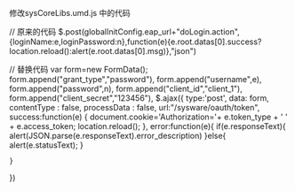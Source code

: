 
修改sysCoreLibs.umd.js 中的代码

// 原来的代码
$.post(globalInitConfig.eap_url+"doLogin.action",{loginName:e,loginPassword:n},function(e){e.root.datas[0].success?location.reload():alert(e.root.datas[0].msg)},"json")


// 替换代码
var form=new FormData();
form.append("grant_type","password"),
form.append("username",e),
form.append("password",n),
form.append("client_id","client_1"),
form.append("client_secret","123456"),
$.ajax({
    type:'post',
    data: form,
    contentType : false, 
    processData : false,
    url:"/sysware/oauth/token", 
    success:function(e) {
        document.cookie='Authorization='+ e.token_type + ' ' + e.access_token;
        location.reload();
    },
    error:function(e){
        if(e.responseText){ 
            alert(JSON.parse(e.responseText).error_description)
        }else{
            alert(e.statusText);
        }
        
    }
})
